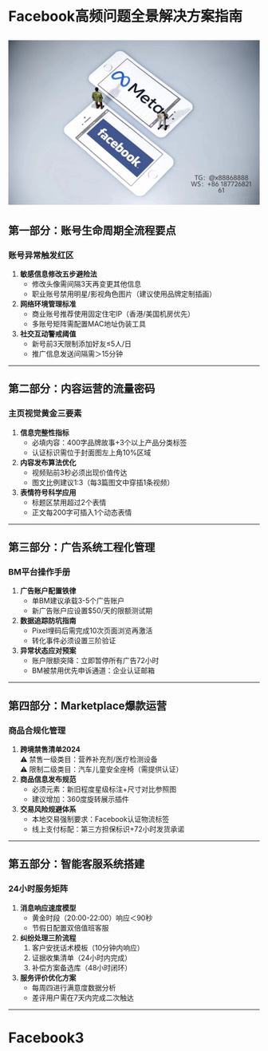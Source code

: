# Facebook高频问题全景解决方案指南
![替代文字](84510a4422f70cca1910c56bd2fda4b.jpg)
---
## 第一部分：账号生命周期全流程要点
### 账号异常触发红区
1. **敏感信息修改五步避险法**  
   - 修改头像需间隔3天再变更其他信息  
   - 职业账号禁用明星/影视角色图片（建议使用品牌定制插画）
2. **网络环境管理标准**  
   - 商业账号推荐使用固定住宅IP（香港/美国机房优先）  
   - 多账号矩阵需配置MAC地址伪装工具
3. **社交互动警戒阈值**  
   - 新号前3天限制添加好友≤5人/日  
   - 推广信息发送间隔需＞15分钟
---
## 第二部分：内容运营的流量密码
### 主页视觉黄金三要素
1. **信息完整性指标**  
   - 必填内容：400字品牌故事+3个以上产品分类标签  
   - 认证标识需位于封面图左上角10%区域
2. **内容发布算法优化**  
   - 视频贴前3秒必须出现价值传达  
   - 图文比例建议1:3（每3篇图文中穿插1条视频）
3. **表情符号科学应用**  
   - 标题区禁用超过2个表情  
   - 正文每200字可插入1个动态表情  
---
## 第三部分：广告系统工程化管理
### BM平台操作手册
1. **广告账户配置铁律**  
   - 单BM建议承载3-5个广告账户  
   - 新广告账户应设置$50/天的限额测试期
2. **数据追踪防坑指南**  
   - Pixel埋码后需完成10次页面浏览再激活  
   - 转化事件必须设置三阶验证
3. **异常状态应对预案**  
   - 账户限额突降：立即暂停所有广告72小时  
   - BM被禁用优先申诉通道：企业认证邮箱
---
## 第四部分：Marketplace爆款运营
### 商品合规化管理
1. **跨境禁售清单2024**  
   ⚠️ 禁售一级类目：营养补充剂/医疗检测设备  
   ⚠️ 限制二级类目：汽车儿童安全座椅（需提供认证）
2. **商品信息发布规范**  
   - 必须元素：新旧程度星级标注+尺寸对比参照图  
   - 建议增加：360度旋转展示插件
3. **交易风险规避体系**  
   - 本地交易强制要求：Facebook认证物流标签  
   - 线上支付标配：第三方担保标识+72小时发货承诺
---
## 第五部分：智能客服系统搭建
### 24小时服务矩阵
1. **消息响应速度模型**  
   - 黄金时段（20:00-22:00）响应＜90秒  
   - 节假日配置双倍值班客服
2. **纠纷处理三阶流程**  
   1. 客户安抚话术模板（10分钟内响应）  
   2. 证据收集清单（24小时内完成）  
   3. 补偿方案备选库（48小时闭环）
3. **服务评价优化方案**  
   - 每周四进行满意度数据分析  
   - 差评用户需在7天内完成二次触达
---

# Facebook3
